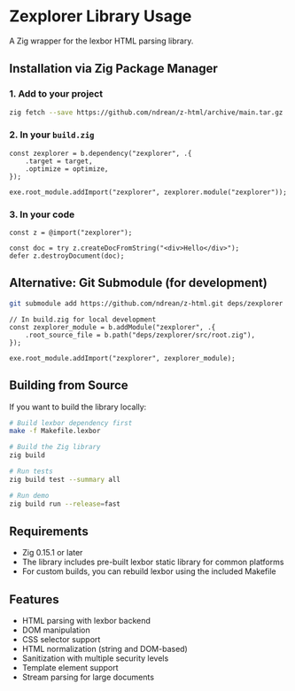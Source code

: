# Zexplorer Library Usage

A Zig wrapper for the lexbor HTML parsing library.

## Installation via Zig Package Manager

### 1. Add to your project

```bash
zig fetch --save https://github.com/ndrean/z-html/archive/main.tar.gz
```

### 2. In your `build.zig`

```zig
const zexplorer = b.dependency("zexplorer", .{
    .target = target,
    .optimize = optimize,
});

exe.root_module.addImport("zexplorer", zexplorer.module("zexplorer"));
```

### 3. In your code

```zig
const z = @import("zexplorer");

const doc = try z.createDocFromString("<div>Hello</div>");
defer z.destroyDocument(doc);
```

## Alternative: Git Submodule (for development)

```bash
git submodule add https://github.com/ndrean/z-html.git deps/zexplorer
```

```zig
// In build.zig for local development
const zexplorer_module = b.addModule("zexplorer", .{
    .root_source_file = b.path("deps/zexplorer/src/root.zig"),
});

exe.root_module.addImport("zexplorer", zexplorer_module);
```

## Building from Source

If you want to build the library locally:

```bash
# Build lexbor dependency first
make -f Makefile.lexbor

# Build the Zig library
zig build

# Run tests
zig build test --summary all

# Run demo
zig build run --release=fast
```

## Requirements

- Zig 0.15.1 or later
- The library includes pre-built lexbor static library for common platforms
- For custom builds, you can rebuild lexbor using the included Makefile

## Features

- HTML parsing with lexbor backend
- DOM manipulation
- CSS selector support
- HTML normalization (string and DOM-based)
- Sanitization with multiple security levels
- Template element support
- Stream parsing for large documents
